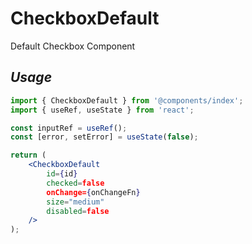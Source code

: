 # CheckboxDefault

Default Checkbox Component

## _Usage_

```jsx
import { CheckboxDefault } from '@components/index';
import { useRef, useState } from 'react';

const inputRef = useRef();
const [error, setError] = useState(false);

return (
	<CheckboxDefault
		id={id}
		checked=false
		onChange={onChangeFn}
		size="medium"
		disabled=false
	/>
);
```
